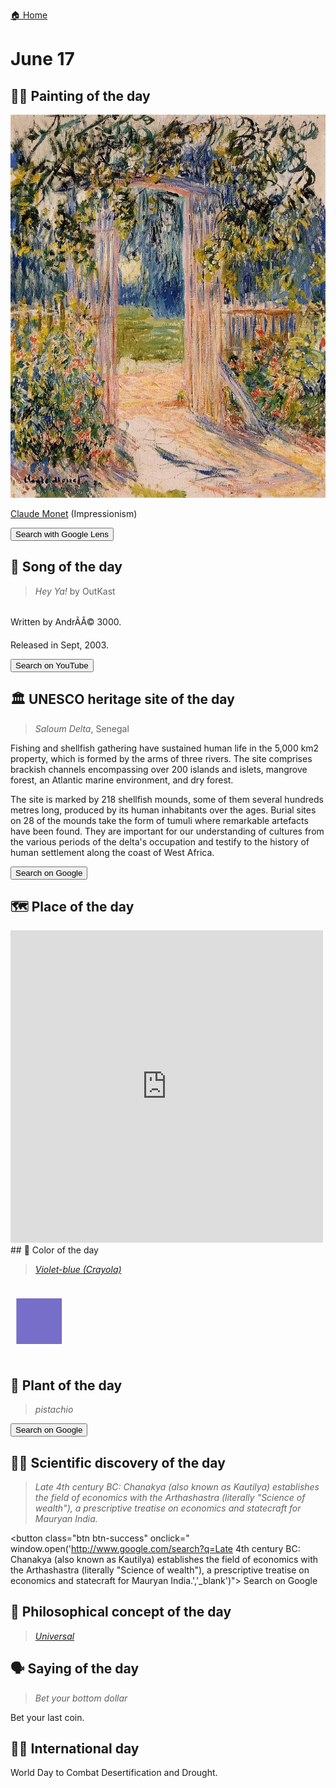 
[🏠 Home](../../index.md)

# June 17

## 🧑‍🎨 Painting of the day

<img width="600" src="../img/Claude_Monet_6.jpg">

[Claude Monet](http://en.wikipedia.org/wiki/Claude_Monet) (Impressionism)

<button class="btn btn-success"
onclick=" window.open('https://lens.google.com/uploadbyurl?url=https://iretes.github.io/one-a-day/data/img/Claude_Monet_6.jpg','_blank')">
Search with Google Lens
</button>

## 🎼 Song of the day

> *Hey Ya!*
by OutKast

<br />Written by AndrÃÂ© 3000.

Released in Sept, 2003.

<button class="btn btn-success"
onclick=" window.open('http://www.youtube.com/search?q=Hey Ya! by OutKast','_blank')">
Search on YouTube
</button>

## 🏛️ UNESCO heritage site of the day

> *Saloum Delta*, Senegal

<p>Fishing and shellfish gathering have sustained human life in the 5,000 km2 property, which is formed by the arms of three rivers. The site comprises brackish channels encompassing over 200 islands and islets, mangrove forest, an Atlantic marine environment, and dry forest.</p>
<p>The site is marked by 218 shellfish mounds, some of them several hundreds metres long, produced by its human inhabitants over the ages. Burial sites on 28 of the mounds take the form of tumuli where remarkable artefacts have been found. They are important for our understanding of cultures from the various periods of the delta's occupation and testify to the history of human settlement along the coast of West Africa.</p>

<button class="btn btn-success"
onclick=" window.open('http://www.google.com/search?q=Saloum Delta','_blank')">
Search on Google
</button>

## 🗺️ Place of the day

<iframe
src="https://www.mapcrunch.com"
name="mapcrunch"
width="500"
height="500"
allowTransparency="true"
scrolling="no"
frameborder="0"
>
</iframe>
## 🎨 Color of the day

> *[Violet-blue (Crayola)](https://en.wikipedia.org/wiki/Violet-blue#Violet-blue_(Crayola))*

<div style="color:#766EC8; font-size: 100px;">&#9632;</div>

## 🌿 Plant of the day

> *pistachio*

<button class="btn btn-success"
onclick=" window.open('http://www.google.com/search?q=pistachio','_blank')">
Search on Google
</button>

## 🧑‍🔬 Scientific discovery of the day

> *Late 4th century BC: Chanakya (also known as Kautilya) establishes the field of economics with the Arthashastra (literally "Science of wealth"), a prescriptive treatise on economics and statecraft for Mauryan India.*

<button class="btn btn-success"
onclick=" window.open('http://www.google.com/search?q=Late 4th century BC: Chanakya (also known as Kautilya) establishes the field of economics with the Arthashastra (literally "Science of wealth"), a prescriptive treatise on economics and statecraft for Mauryan India.','_blank')">
Search on Google
</button>

## 💭 Philosophical concept of the day

> *[Universal](https://en.wikipedia.org/wiki/Universal_(metaphysics))*

## 🗣️ Saying of the day

> *Bet your bottom dollar*

Bet your last coin.

## 🏳️‍🌈 International day

World Day to Combat Desertification and Drought.